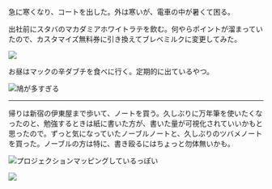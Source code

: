 急に寒くなり、コートを出した。外は寒いが、電車の中が暑くて困る。

出社前にスタバのマカダミアホワイトラテを飲む。何やらポイントが溜まっていたので、カスタマイズ無料券に引き換えてブレベミルクに変更してみた。

![](https://photos.apkas.net/medium/202411/20241106-095912.webp)

お昼はマックの辛ダブチを食べに行く。定期的に出ているやつ。

![鳩が多すぎる](https://photos.apkas.net/medium/202411/20241106-131656.webp)

---

帰りは新宿の伊東屋まで歩いて、ノートを買う。久しぶりに万年筆を使いたくなったのと、勉強するときは紙に書いた方が、書いた量が可視化されていいかもと思ったので。ずっと気になっていたノーブルノートと、久しぶりのツバメノートを買った。ノーブルの方は特に、書き殴るにはちょっと勿体無いかも。

![プロジェクションマッピングしているっぽい](https://photos.apkas.net/medium/202411/20241106-173110.webp)

![](https://photos.apkas.net/medium/202411/20241106-181521.webp)
